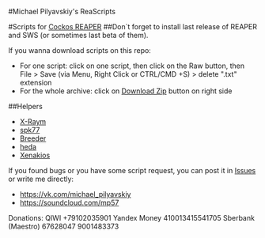 #Michael Pilyavskiy's ReaScripts

#Scripts for [Cockos REAPER](http://reaper.fm) 
##Don`t forget to install last release of REAPER and SWS (or sometimes last beta of them).

If you wanna download scripts on this repo:
- For one script: click on one script, then click on the Raw button, then File > Save (via Menu, Right Click or CTRL/CMD +S) > delete ".txt" extension
- For the whole archive: click on [Download Zip](https://github.com/MichaelPilyavskiy/ReaScripts/archive/master.zip) button on right side

##Helpers
- [X-Raym](http://forum.cockos.com/member.php?u=58284)
- [spk77](http://forum.cockos.com/member.php?u=49553)
- [Breeder](http://forum.cockos.com/member.php?u=27094)
- [heda](http://forum.cockos.com/member.php?u=47822)
- [Xenakios](http://forum.cockos.com/member.php?u=3602)

If you found bugs or you have some script request, you can post it in [Issues](https://github.com/MichaelPilyavskiy/ReaScripts/issues) or write me directly:
- https://vk.com/michael_pilyavskiy
- https://soundcloud.com/mp57

Donations:
QIWI +79102035901
Yandex Money 410013415541705
Sberbank (Maestro) 67628047 9001483373
